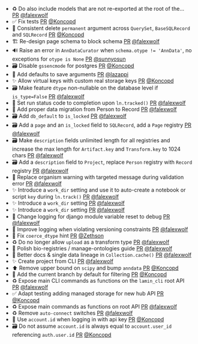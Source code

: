 - ♻️ Do also include models that are not re-exported at the root of the… [PR](https://github.com/laminlabs/lamindb-setup/pull/1152) [@falexwolf](https://github.com/falexwolf)
- ✅ Fix tests [PR](https://github.com/laminlabs/lamindb-setup/pull/1151) [@Koncopd](https://github.com/Koncopd)
- 🚸 Consistent delete `permanent` argument across `QuerySet`, `BaseSQLRecord` and `SQLRecord` [PR](https://github.com/laminlabs/lamindb/pull/3122) [@Koncopd](https://github.com/Koncopd)
- 🏗️ Re-design page schema to block schema [PR](https://github.com/laminlabs/lamindb/pull/3120) [@falexwolf](https://github.com/falexwolf)
- 🔊 Raise an error in `AnnDataCurator` when `schema.otype != 'AnnData'`, no exceptions for `otype is None` [PR](https://github.com/laminlabs/lamindb/pull/3117) [@sunnyosun](https://github.com/sunnyosun)
- 🗃️ Disable `gssencmode` for postgres [PR](https://github.com/laminlabs/lamindb-setup/pull/1150) [@Koncopd](https://github.com/Koncopd)
- 🚸 Add defaults to save arguments [PR](https://github.com/laminlabs/lamin-cli/pull/158) [@lazappi](https://github.com/lazappi)
- ✨ Allow virtual keys with custom real storage keys [PR](https://github.com/laminlabs/lamindb/pull/3102) [@Koncopd](https://github.com/Koncopd)
- 🗃️ Make feature `dtype` non-nullable on the database level if `is_type=False` [PR](https://github.com/laminlabs/lamindb/pull/3118) [@falexwolf](https://github.com/falexwolf)
- 🐛 Set run status code to completion upon `ln.tracked()` [PR](https://github.com/laminlabs/lamindb/pull/3114) [@falexwolf](https://github.com/falexwolf)
- 🍱 Add proper data migration from Person to Record [PR](https://github.com/laminlabs/lamindb/pull/3112) [@falexwolf](https://github.com/falexwolf)
- 🗃️ Add `db_default` to `is_locked` [PR](https://github.com/laminlabs/lamindb/pull/3111) [@falexwolf](https://github.com/falexwolf)
- 🗃️ Add a `page` and an `is_locked` field to `SQLRecord`, add a `Page` registry  [PR](https://github.com/laminlabs/lamindb/pull/3110) [@falexwolf](https://github.com/falexwolf)
- 🗃️ Make `description` fields unlimited length for all registries and increase the max length for `Artifact.key` and `Transform.key` to 1024 chars [PR](https://github.com/laminlabs/lamindb/pull/3109) [@falexwolf](https://github.com/falexwolf)
- 🗃️ Add a `description` field to `Project`, replace `Person` registry with `Record` registry [PR](https://github.com/laminlabs/lamindb/pull/3108) [@falexwolf](https://github.com/falexwolf)
- 🚸 Replace organism warning with targeted message during validation error [PR](https://github.com/laminlabs/lamindb/pull/3107) [@falexwolf](https://github.com/falexwolf)
- ✨ Introduce a `work_dir` setting and use it to auto-create a notebook or script `key` during `ln.track()` [PR](https://github.com/laminlabs/lamindb/pull/3105) [@falexwolf](https://github.com/falexwolf)
- ✨ Introduce a `work_dir` setting [PR](https://github.com/laminlabs/lamindb-setup/pull/1148) [@falexwolf](https://github.com/falexwolf)
- ✨ Introduce a `work_dir` setting [PR](https://github.com/laminlabs/lamin-cli/pull/157) [@falexwolf](https://github.com/falexwolf)
- 🚸 Change logging for django module variable reset to debug [PR](https://github.com/laminlabs/lamindb-setup/pull/1147) [@falexwolf](https://github.com/falexwolf)
- 🚸 Improve logging when violating versioning constraints [PR](https://github.com/laminlabs/lamindb/pull/3093) [@falexwolf](https://github.com/falexwolf)
- 🐛 Fix `coerce_dtype` hint [PR](https://github.com/laminlabs/lamindb/pull/3096) [@Zethson](https://github.com/Zethson)
- ♻️ Do no longer allow `upload` as a transform type [PR](https://github.com/laminlabs/lamindb/pull/3104) [@falexwolf](https://github.com/falexwolf)
- 📝 Polish bio-registries / manage-ontologies guide [PR](https://github.com/laminlabs/lamindb/pull/3103) [@falexwolf](https://github.com/falexwolf)
- :children_crossing: Better docs & single data lineage in `Collection.cache()` [PR](https://github.com/laminlabs/lamindb/pull/3099) [@falexwolf](https://github.com/falexwolf)
- ✨ Create project from CLI [PR](https://github.com/laminlabs/lamin-cli/pull/156) [@falexwolf](https://github.com/falexwolf)
- ⬆️ Remove upper bound on `scipy` and bump `anndata` [PR](https://github.com/laminlabs/lamindb/pull/3100) [@Koncopd](https://github.com/Koncopd)
- 🚸 Add the current branch by default for filtering [PR](https://github.com/laminlabs/lamindb/pull/3095) [@Koncopd](https://github.com/Koncopd)
- ♻️ Expose main CLI commands as functions on the `lamin_cli` root API [PR](https://github.com/laminlabs/lamindb/pull/3098) [@falexwolf](https://github.com/falexwolf)
- ✅ Adapt testing adding managed storage for new hub API [PR](https://github.com/laminlabs/lamindb-setup/pull/1145) [@Koncopd](https://github.com/Koncopd)
- ♻️ Expose main commands as functions on root API [PR](https://github.com/laminlabs/lamin-cli/pull/155) [@falexwolf](https://github.com/falexwolf)
- ♻️ Remove `auto-connect` switches [PR](https://github.com/laminlabs/lamin-cli/pull/138) [@falexwolf](https://github.com/falexwolf)
- 🛂 Use `account.id` when logging in with api key [PR](https://github.com/laminlabs/lamindb-setup/pull/1144) [@Koncopd](https://github.com/Koncopd)
- 🗃️ Do not assume `account.id` is always equal to `account.user_id` referencing `auth.user.id` [PR](https://github.com/laminlabs/lamindb-setup/pull/1143) [@Koncopd](https://github.com/Koncopd)
